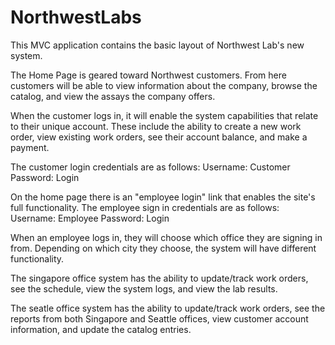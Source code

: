 # NorthwestLabs

This MVC application contains the basic layout of Northwest Lab's new system. 

The Home Page is geared toward Northwest customers. From here customers will be able to view information about the company, browse the catalog, and view the assays the company offers.

When the customer logs in, it will enable the system capabilities that relate to their unique account. These include the ability to create a new work order, view existing work orders, see their account balance, and make a payment.

The customer login credentials are as follows:
Username: Customer
Password: Login

On the home page there is an "employee login" link that enables the site's full functionality. The employee sign in credentials are as follows:
Username: Employee
Password: Login

When an employee logs in, they will choose which office they are signing in from. Depending on which city they choose, the system will have different functionality.

The singapore office system has the ability to update/track work orders, see the schedule, view the system logs, and view the lab results.

The seatle office system has the ability to update/track work orders, see the reports from both Singapore and Seattle offices, view customer account information, and update the catalog entries. 